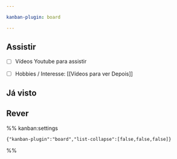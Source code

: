 ```yaml
---

kanban-plugin: board

---
```


## Assistir

- [ ] Vídeos Youtube para assistir
- [ ] Hobbies / Interesse:
	[[Vídeos para ver Depois]]


## Já visto



## Rever





%% kanban:settings
```
{"kanban-plugin":"board","list-collapse":[false,false,false]}
```
%%